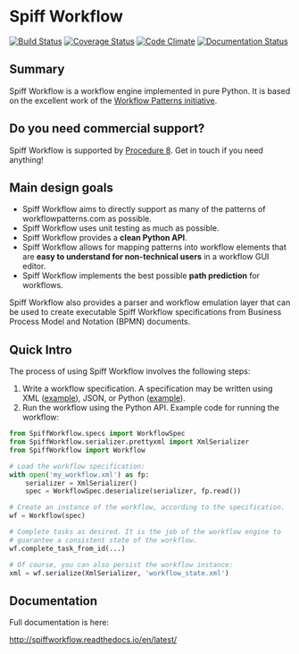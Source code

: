 # Spiff Workflow

[![Build Status](https://travis-ci.org/knipknap/SpiffWorkflow.svg?branch=master)](https://travis-ci.org/knipknap/SpiffWorkflow)
[![Coverage Status](https://coveralls.io/repos/github/knipknap/SpiffWorkflow/badge.svg?branch=master)](https://coveralls.io/github/knipknap/SpiffWorkflow?branch=master)
[![Code Climate](https://lima.codeclimate.com/github/knipknap/SpiffWorkflow/badges/gpa.svg)](https://lima.codeclimate.com/github/knipknap/SpiffWorkflow)
[![Documentation Status](https://readthedocs.org/projects/spiffworkflow/badge/?version=latest)](http://spiffworkflow.readthedocs.io/en/latest/?badge=latest)

## Summary

Spiff Workflow is a workflow engine implemented in pure Python. It is based
on the excellent work of the
[Workflow Patterns initiative](http://www.workflowpatterns.com/).

## Do you need commercial support?

Spiff Workflow is supported by [Procedure 8](https://procedure8.com). Get in touch if you need anything!

## Main design goals

- Spiff Workflow aims to directly support as many of the patterns of
  workflowpatterns.com as possible.
- Spiff Workflow uses unit testing as much as possible.
- Spiff Workflow provides a **clean Python API**.
- Spiff Workflow allows for mapping patterns into workflow elements that
  are **easy to understand for non-technical users** in a workflow GUI editor.
- Spiff Workflow implements the best possible **path prediction** for
  workflows.

Spiff Workflow also provides a parser and workflow emulation
layer that can be used to create executable Spiff Workflow specifications
from Business Process Model and Notation (BPMN) documents.

## Quick Intro

The process of using Spiff Workflow involves the following steps:

1. Write a workflow specification. A specification may be written using
   XML ([example](https://github.com/knipknap/SpiffWorkflow/blob/master/tests/SpiffWorkflow/data/spiff/workflow1.xml)),
   JSON, or
   Python ([example](https://github.com/knipknap/SpiffWorkflow/blob/master/tests/SpiffWorkflow/data/spiff/workflow1.py)).
2. Run the workflow using the Python API. Example code for running the workflow:

```python
from SpiffWorkflow.specs import WorkflowSpec
from SpiffWorkflow.serializer.prettyxml import XmlSerializer
from SpiffWorkflow import Workflow

# Load the workflow specification:
with open('my_workflow.xml') as fp:
    serializer = XmlSerializer()
    spec = WorkflowSpec.deserialize(serializer, fp.read())

# Create an instance of the workflow, according to the specification.
wf = Workflow(spec)

# Complete tasks as desired. It is the job of the workflow engine to
# guarantee a consistent state of the workflow.
wf.complete_task_from_id(...)

# Of course, you can also persist the workflow instance:
xml = wf.serialize(XmlSerializer, 'workflow_state.xml')
```

## Documentation

Full documentation is here:

  http://spiffworkflow.readthedocs.io/en/latest/
